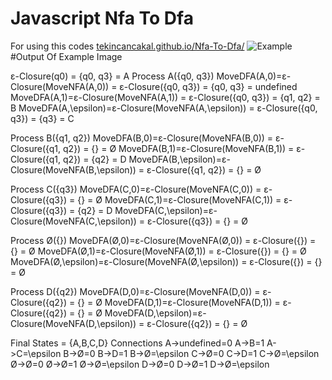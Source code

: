 # Javascript Nfa To Dfa

For using this codes [tekincancakal.github.io/Nfa-To-Dfa/](https://tekincancakal.github.io/Nfa-To-Dfa/)
![Example](https://raw.githubusercontent.com/TekincanCakal/Nfa-To-Dfa/main/Example.png?raw=true)
#Output Of Example Image

ε-Closure(q0) = {q0, q3} = A 
Process A({q0, q3})
      MoveDFA(A,0)=ε-Closure(MoveNFA(A,0)) = ε-Closure({q0, q3}) = {q0, q3} = undefined
      MoveDFA(A,1)=ε-Closure(MoveNFA(A,1)) = ε-Closure({q0, q3}) = {q1, q2} = B
      MoveDFA(A,\epsilon)=ε-Closure(MoveNFA(A,\epsilon)) = ε-Closure({q0, q3}) = {q3} = C

Process B({q1, q2})
      MoveDFA(B,0)=ε-Closure(MoveNFA(B,0)) = ε-Closure({q1, q2}) = {} = Ø
      MoveDFA(B,1)=ε-Closure(MoveNFA(B,1)) = ε-Closure({q1, q2}) = {q2} = D
      MoveDFA(B,\epsilon)=ε-Closure(MoveNFA(B,\epsilon)) = ε-Closure({q1, q2}) = {} = Ø

Process C({q3})
      MoveDFA(C,0)=ε-Closure(MoveNFA(C,0)) = ε-Closure({q3}) = {} = Ø
      MoveDFA(C,1)=ε-Closure(MoveNFA(C,1)) = ε-Closure({q3}) = {q2} = D
      MoveDFA(C,\epsilon)=ε-Closure(MoveNFA(C,\epsilon)) = ε-Closure({q3}) = {} = Ø

Process Ø({})
      MoveDFA(Ø,0)=ε-Closure(MoveNFA(Ø,0)) = ε-Closure({}) = {} = Ø
      MoveDFA(Ø,1)=ε-Closure(MoveNFA(Ø,1)) = ε-Closure({}) = {} = Ø
      MoveDFA(Ø,\epsilon)=ε-Closure(MoveNFA(Ø,\epsilon)) = ε-Closure({}) = {} = Ø

Process D({q2})
      MoveDFA(D,0)=ε-Closure(MoveNFA(D,0)) = ε-Closure({q2}) = {} = Ø
      MoveDFA(D,1)=ε-Closure(MoveNFA(D,1)) = ε-Closure({q2}) = {} = Ø
      MoveDFA(D,\epsilon)=ε-Closure(MoveNFA(D,\epsilon)) = ε-Closure({q2}) = {} = Ø

Final States = {A,B,C,D}
Connections
A->undefined=0
A->B=1
A->C=\epsilon
B->Ø=0
B->D=1
B->Ø=\epsilon
C->Ø=0
C->D=1
C->Ø=\epsilon
Ø->Ø=0
Ø->Ø=1
Ø->Ø=\epsilon
D->Ø=0
D->Ø=1
D->Ø=\epsilon
